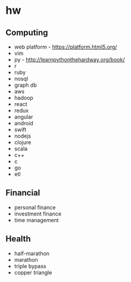 # hw

## Computing

* web platform - https://platform.html5.org/
* vim
* py - http://learnpythonthehardway.org/book/
* r
* ruby
* nosql
* graph db
* aws
* hadoop
* react
* redux
* angular
* android
* swift
* nodejs
* clojure
* scala
* c++
* c
* go
* etl

## Financial

* personal finance
* investment finance
* time management

## Health

* half-marathon
* marathon
* triple bypass
* copper triangle
